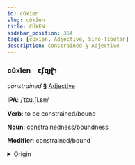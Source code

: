 ```yaml
---
id: cûxîen
slug: cûxîen
title: CÛXEN
sidebar_position: 354
tags: [cûxîen, Adjective, Sino-Tibetan]
description: constrained § Adjective
---
```


### cûxîen&emsp;<span kind="abugida">ꞇʄɋɟɽ̃ɿ</span>

*constrained* **§** [Adjective](../../tags/Adjective)

**IPA**: /ˈt͡ɕu.ʃi.ɛn/

**Verb**: to be constrained/bound

**Noun**: constrainedness/boundness

**Modifier**: constrained/bound

<details>
    <summary>Origin</summary>
    Mandarin 局限 júxiàn /tɕu.ɕjɛn/<br/>
    <em>Sino-Tibetan Language Family</em>
</details>